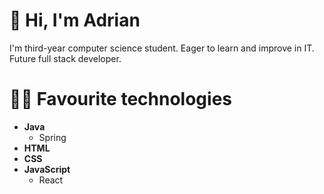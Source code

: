 # 👋 Hi, I'm Adrian

I'm third-year computer science student. 
Eager to learn and improve in IT.
Future full stack developer.

# :technologist: Favourite technologies

- **Java**
  - Spring
- **HTML**
- **CSS**
- **JavaScript**
  - React
